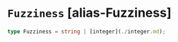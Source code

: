 # `Fuzziness` [alias-Fuzziness]
```typescript
type Fuzziness = string | [integer](./integer.md);
```
